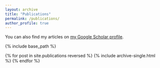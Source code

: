 ```yaml
---
layout: archive
title: "Publications"
permalink: /publications/
author_profile: true
---
```



  You can also find my articles on <a href="https://scholar.google.com/citations?user=zFNkIuMAAAAJ&hl=en">my Google Scholar profile</a>.


{% include base_path %}

{% for post in site.publications reversed %}
  {% include archive-single.html %}
{% endfor %}

